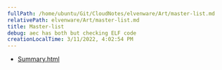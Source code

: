 ```yaml
---
fullPath: /home/ubuntu/Git/CloudNotes/elvenware/Art/master-list.md
relativePath: elvenware/Art/master-list.md
title: Master-list
debug: aec has both but checking ELF code
creationLocalTime: 3/11/2022, 4:02:54 PM
---
```


<!-- toc -->
<!-- tocstop -->

* [Summary.html](Summary.html)